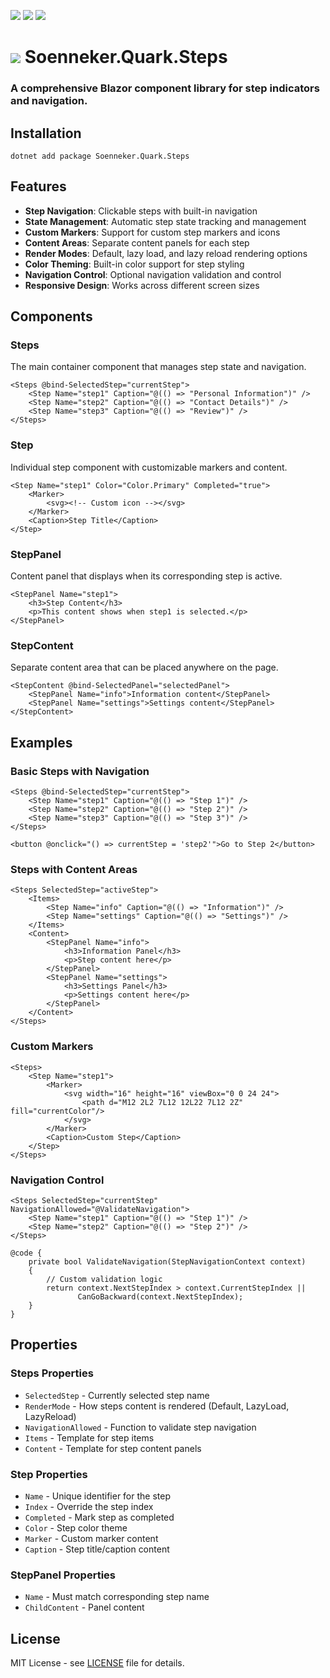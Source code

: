 ﻿[![](https://img.shields.io/nuget/v/soenneker.quark.steps.svg?style=for-the-badge)](https://www.nuget.org/packages/soenneker.quark.steps/)
[![](https://img.shields.io/github/actions/workflow/status/soenneker/soenneker.quark.steps/publish-package.yml?style=for-the-badge)](https://github.com/soenneker/soenneker.quark.steps/actions/workflows/publish-package.yml)
[![](https://img.shields.io/nuget/dt/soenneker.quark.steps.svg?style=for-the-badge)](https://www.nuget.org/packages/soenneker.quark.steps/)

# ![](https://user-images.githubusercontent.com/4441470/224455560-91ed3ee7-f510-4041-a8d2-3fc093025112.png) Soenneker.Quark.Steps
### A comprehensive Blazor component library for step indicators and navigation.

## Installation

```
dotnet add package Soenneker.Quark.Steps
```

## Features

- **Step Navigation**: Clickable steps with built-in navigation
- **State Management**: Automatic step state tracking and management
- **Custom Markers**: Support for custom step markers and icons
- **Content Areas**: Separate content panels for each step
- **Render Modes**: Default, lazy load, and lazy reload rendering options
- **Color Theming**: Built-in color support for step styling
- **Navigation Control**: Optional navigation validation and control
- **Responsive Design**: Works across different screen sizes

## Components

### Steps
The main container component that manages step state and navigation.

```razor
<Steps @bind-SelectedStep="currentStep">
    <Step Name="step1" Caption="@(() => "Personal Information")" />
    <Step Name="step2" Caption="@(() => "Contact Details")" />
    <Step Name="step3" Caption="@(() => "Review")" />
</Steps>
```

### Step
Individual step component with customizable markers and content.

```razor
<Step Name="step1" Color="Color.Primary" Completed="true">
    <Marker>
        <svg><!-- Custom icon --></svg>
    </Marker>
    <Caption>Step Title</Caption>
</Step>
```

### StepPanel
Content panel that displays when its corresponding step is active.

```razor
<StepPanel Name="step1">
    <h3>Step Content</h3>
    <p>This content shows when step1 is selected.</p>
</StepPanel>
```

### StepContent
Separate content area that can be placed anywhere on the page.

```razor
<StepContent @bind-SelectedPanel="selectedPanel">
    <StepPanel Name="info">Information content</StepPanel>
    <StepPanel Name="settings">Settings content</StepPanel>
</StepContent>
```

## Examples

### Basic Steps with Navigation
```razor
<Steps @bind-SelectedStep="currentStep">
    <Step Name="step1" Caption="@(() => "Step 1")" />
    <Step Name="step2" Caption="@(() => "Step 2")" />
    <Step Name="step3" Caption="@(() => "Step 3")" />
</Steps>

<button @onclick="() => currentStep = 'step2'">Go to Step 2</button>
```

### Steps with Content Areas
```razor
<Steps SelectedStep="activeStep">
    <Items>
        <Step Name="info" Caption="@(() => "Information")" />
        <Step Name="settings" Caption="@(() => "Settings")" />
    </Items>
    <Content>
        <StepPanel Name="info">
            <h3>Information Panel</h3>
            <p>Step content here</p>
        </StepPanel>
        <StepPanel Name="settings">
            <h3>Settings Panel</h3>
            <p>Settings content here</p>
        </StepPanel>
    </Content>
</Steps>
```

### Custom Markers
```razor
<Steps>
    <Step Name="step1">
        <Marker>
            <svg width="16" height="16" viewBox="0 0 24 24">
                <path d="M12 2L2 7L12 12L22 7L12 2Z" fill="currentColor"/>
            </svg>
        </Marker>
        <Caption>Custom Step</Caption>
    </Step>
</Steps>
```

### Navigation Control
```razor
<Steps SelectedStep="currentStep" NavigationAllowed="@ValidateNavigation">
    <Step Name="step1" Caption="@(() => "Step 1")" />
    <Step Name="step2" Caption="@(() => "Step 2")" />
</Steps>

@code {
    private bool ValidateNavigation(StepNavigationContext context)
    {
        // Custom validation logic
        return context.NextStepIndex > context.CurrentStepIndex || 
               CanGoBackward(context.NextStepIndex);
    }
}
```

## Properties

### Steps Properties
- `SelectedStep` - Currently selected step name
- `RenderMode` - How steps content is rendered (Default, LazyLoad, LazyReload)
- `NavigationAllowed` - Function to validate step navigation
- `Items` - Template for step items
- `Content` - Template for step content panels

### Step Properties
- `Name` - Unique identifier for the step
- `Index` - Override the step index
- `Completed` - Mark step as completed
- `Color` - Step color theme
- `Marker` - Custom marker content
- `Caption` - Step title/caption content

### StepPanel Properties
- `Name` - Must match corresponding step name
- `ChildContent` - Panel content

## License

MIT License - see [LICENSE](LICENSE) file for details.
